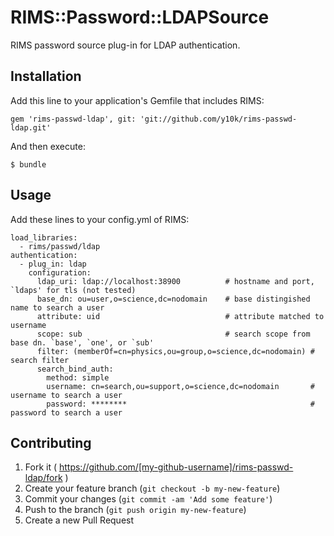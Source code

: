 RIMS::Password::LDAPSource
==========================

RIMS password source plug-in for LDAP authentication.

Installation
------------

Add this line to your application's Gemfile that includes RIMS:

    gem 'rims-passwd-ldap', git: 'git://github.com/y10k/rims-passwd-ldap.git'

And then execute:

    $ bundle

Usage
-----

Add these lines to your config.yml of RIMS:

    load_libraries:
      - rims/passwd/ldap
    authentication:
      - plug_in: ldap
        configuration:
          ldap_uri: ldap://localhost:38900          # hostname and port, `ldaps' for tls (not tested)
          base_dn: ou=user,o=science,dc=nodomain    # base distingished name to search a user
          attribute: uid                            # attribute matched to username
          scope: sub                                # search scope from base dn. `base', `one', or `sub'
          filter: (memberOf=cn=physics,ou=group,o=science,dc=nodomain) # search filter
          search_bind_auth:
            method: simple
            username: cn=search,ou=support,o=science,dc=nodomain       # username to search a user
            password: ********                                         # password to search a user

Contributing
------------

1. Fork it ( https://github.com/[my-github-username]/rims-passwd-ldap/fork )
2. Create your feature branch (`git checkout -b my-new-feature`)
3. Commit your changes (`git commit -am 'Add some feature'`)
4. Push to the branch (`git push origin my-new-feature`)
5. Create a new Pull Request
